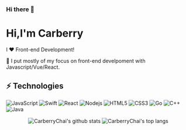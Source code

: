 ### Hi there 👋

<!--
**CarberryChai/CarberryChai** is a ✨ _special_ ✨ repository because its `README.md` (this file) appears on your GitHub profile.

Here are some ideas to get you started:

- 🔭 I’m currently working on ...
- 🌱 I’m currently learning ...
- 👯 I’m looking to collaborate on ...
- 🤔 I’m looking for help with ...
- 💬 Ask me about ...
- 📫 How to reach me: ...
- 😄 Pronouns: ...
- ⚡ Fun fact: ...
-->
# Hi,I'm Carberry

I ❤️ Front-end Development!

:vulcan_salute: I put mostly of my focus on front-end develpoment with Javascript/Vue/React.

## ⚡ Technologies

![JavaScript](https://img.shields.io/badge/-JavaScript-black?style=flat-square&logo=javascript)
![Swift](https://img.shields.io/badge/-Swift-black?style=flat-square&logo=swift)
![React](https://img.shields.io/badge/-React-black?style=flat-square&logo=react)
![Nodejs](https://img.shields.io/badge/-Nodejs-black?style=flat-square&logo=Node.js)
![HTML5](https://img.shields.io/badge/-HTML5-E34F26?style=flat-square&logo=html5&logoColor=white)
![CSS3](https://img.shields.io/badge/-CSS3-1572B6?style=flat-square&logo=css3)
![Go](https://img.shields.io/badge/-go-%23E44D27?style=flat-square&logo=go&logoColor=ffffff)
![C++](https://img.shields.io/badge/-C++-00599C?style=flat-square&logo=c)
![Java](https://img.shields.io/badge/-java-E34A86?style=flat-square&logo=java)

<p align='center'>
  <img align="center" src="https://github-readme-stats.vercel.app/api?username=CarberryChai&bg_color=071A2C&icon_color=4194FD&show_icons=true&count_private=true&theme=tokyonight&line_height=27&text_color=FFFFFF" alt="CarberryChai's github stats"/>

  <img align="center" src="https://github-readme-stats.vercel.app/api/top-langs/?username=CarberryChai&bg_color=071A2C&text_color=FFFFFF" alt="CarberryChai's top langs"/>
</p>
